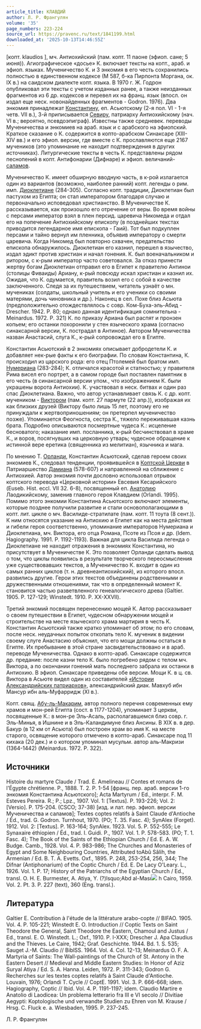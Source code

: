 ```yaml
---
article_title: КЛАВДИЙ
author: Л. Р. Франгулян
volume: '35'
page_numbers: 223-224
source_url: https://pravenc.ru/text/1841199.html
downloaded_at: '2025-10-13T14:46:55Z'
---
```


[копт. klaudios
], мч. Антиохийский (пам. копт. 11 паоне (эфиоп. сане; 5 июня)). Агиографическое «досье» К. включает тексты на копт., араб. и эфиоп. языках. Мученичество К. и 3 энкомия в его честь сохранились полностью в единственном кодексе (М 587, б-ка Пирпонта Моргана, ок. IX в.) на саидском диалекте копт. языка. В 1970 г. Ж. Годрон опубликовал эти тексты с учетом изданных ранее, а также неизданных фрагментов из 6 др. кодексов и перевел их на франц. язык (впосл. он издал еще неск. новонайденных фрагментов - Godron. 1976). Два энкомия принадлежат [Константину](https://pravenc.ru/text/Константин.html), еп. Асьютскому (2-я пол. VI - 1-я четв. VII в.), 3-й приписывается [Севиру](https://pravenc.ru/text/Севиру.html), патриарху Антиохийскому (нач. VI в.; вероятно, псевдоэпиграф). Известны также средневек. переводы Мученичества и энкомиев на араб. язык и с арабского на эфиопский. Краткое сказание о К. содержится в копто-арабском Синаксаре (XIII-XIV вв.) и его эфиоп. версии, где вместе с К. прославляются еще 2167 мучеников (это упоминание не находит подтверждения в других источниках). Литургические тексты в честь К. представлены рядом песнопений в копт. Антифонарии (Дифнаре) и эфиоп. величаний-[саламов](https://pravenc.ru/text/саламов.html).

Мученичество К. имеет обширную вводную часть, в к-рой излагается один из вариантов (возможно, наиболее ранний) копт. легенды о рим. имп. [Диоклетиане](https://pravenc.ru/text/Диоклетиан.html) (284-305). Согласно копт. традиции, Диоклетиан был пастухом из Египта; он стал императором благодаря случаю и первоначально исповедовал христианство. В Мученичестве К. рассказывается, как произошло его отречение от веры. Во время войны с персами император взял в плен персид. царевича Никомеда и отдал его на попечение Антиохийскому епископу (в позднейших текстах приводится легендарное имя епископа - Гаий). Тот был подкуплен персами и тайно вернул им пленника, объявив императору о смерти царевича. Когда Никомед был повторно схвачен, предательство епископа обнаружилось. Диоклетиан его казнил, перешел в язычество, издал эдикт против христиан и начал гонения. К. был военачальником и ритором, с к-рым император часто советовался. За отказ принести жертву богам Диоклетиан отправил его в Египет к правителю Антинои (столицы Фиваиды) Ариану, к-рый повсюду искал христиан и казнил их. Ожидая, что К. одумается, правитель возил его с собой в качестве заключенного. Следя за их путешествием, читатель узнаёт о мн. мучениках (солдаты, школьный учитель и его ученики со своими матерями, дочь чиновника и др.). Наконец в сел. Похе близ Асьюта (предположительно отождествлялось с совр. Ком-Буха-эль-Абид - Drescher. 1942. P. 80; однако данная идентификация сомнительна - Meinardus. 1972. P. 321) К. по приказу Ариана был распят и пронзен копьем; его останки похоронили у стен языческого храма (согласно синаксарной версии, К. пострадал в Антиное). Автором Мученичества назван Анастасий, слуга К., к-рый сопровождал его в Египте.

Константин Асьютский в 2 энкомиях описывает добродетели К. и добавляет нек-рые факты к его биографии. По словам Константина, К. происходил из царского рода: его отец Птолемей был братом имп. [Нумериана](https://pravenc.ru/text/Нумериана.html) (283-284); К. отличался красотой и статностью; у правителя Рима висел его портрет, а в самом городе был поставлен памятник в его честь (в синаксарной версии упом., что изображением К. были украшены ворота Антиохии). К. участвовал в неск. битвах и один раз спас Диоклетиана. Важно, что автор устанавливает связь К. с др. копт. мучеником - [Виктором](https://pravenc.ru/text/Виктором.html) (пам. копт. 27 пармуте (22 апр.)), изображая их как близких друзей (Виктору было лишь 15 лет, поэтому его не принуждали к жертвоприношениям; он претерпел мученичество позже). Упоминается Феогноста, сестра К., тяжело переживавшая казнь брата. Подробно описываются посмертные чудеса К.: исцеление бесноватого; наказание имп. посланника, к-рый бесчинствовал в храме К., и воров, посягнувших на церковную утварь; чудесное обращение к истинной вере еретика (священника из мелитиан), язычника и мага.

По мнению Т. [Орланди](https://pravenc.ru/text/Орланди.html), Константин Асьютский, сделав героем своих энкомиев К., следовал тенденции, проявившейся в [Коптской Церкви](<https://pravenc.ru/text/Коптская Церковь.html>) в Патриаршество [Дамиана](https://pravenc.ru/text/Дамиан.html) (578-607) и направленной на сближение с Антиохией. Автор энкомия почти дословно использовал отрывок коптского перевода «Церковной истории» Евсевия Кесарийского (Euseb. Hist. eccl. VII 32. 6-8), посвященный еп. [Анатолию](https://pravenc.ru/text/Анатолию.html) Лаодикийскому, заменив главного героя Клавдием (Orlandi. 1995). Помимо этого энкомии Константина Асьютского включают элементы, которые позднее получили развитие и стали основополагающими в копт. лит. цикле о мч. Василиде-стратилате (пам. копт. 11 тоута (8 сент.)). К ним относятся указание на Антиохию и Египет как на места действия и гибели героя соответственно, упоминание императоров Нумериана и Диоклетиана, мч. Виктора, его отца Романа, Псоте из Псоя и др. (Idem. Hagiography. 1991. P. 1192-1193). Важная для цикла Василида легенда о Диоклетиане не находит отражения в энкомиях Константина, но присутствует в Мученичестве К. Это позволяет Орланди сделать вывод о том, что циклы появились в результате творческого переосмысления уже существовавших текстов, а Мученичество К. входит в один из самых ранних циклов (т. н. древнеантиохийский), из которого впосл. развились другие. Герои этих текстов объединены родственными и дружественными отношениями, так что в определенный момент К. становится частью разветвленного генеалогического древа (Galtier. 1905. P. 127-129; Winstedt. 1910. P. XX-XXVII).

Третий энкомий посвящен перенесению мощей К. Автор рассказывает о своем путешествии в Египет, чудесном обнаружении мощей и строительстве на месте языческого храма мартирия в честь К. Константин Асьютский также кратко упоминает об этом; по его словам, после неск. неудачных попыток откопать тело К. мученик в видении своему слуге Анастасию объяснил, что его мощи должны остаться в Египте. Их пребывание в этой стране засвидетельствовано и в араб. переводе Мученичества. Однако в копто-араб. Синаксаре содержится др. предание: после казни тело К. было погребено рядом с телом мч. Виктора, а по окончании гонений мать последнего забрала их останки в Антиохию. В эфиоп. Синаксаре приведены обе версии. Мощи К. в ц. св. Виктора в Асьюте видел один из составителей [«Истории Александрийских патриархов»](<https://pravenc.ru/text/ Истории Александрийских патриархов .html>), александрийский диак. Мавхуб ибн Мансур ибн аль-Муфарридж (XI в.).

Копт. свящ. [Абу-ль-Макарим](https://pravenc.ru/text/Абу-ль-Макарим.html), автор полного перечня современных ему храмов и мон-рей Египта (сост. в 1177-1204), упоминает 3 церкви, посвященные К.: в мон-ре Эль-Асаль, располагавшемся близ совр. г. Эль-Минья, в Ишнине и в Эль-Каландимуне близ Ансины. В XIX в. в дер. Бакур (в 12 км от Асьюта) был построен храм во имя К. на месте старого, освящение которого отмечено в копто-араб. Синаксаре под 11 кихака (20 дек.) и о котором упоминал мусульм. автор аль-Макризи (1364-1442) (Meinardus. 1972. P. 322).

## Источники

Histoire du martyre Claude / Trad. É. Amelineau // Contes et romans de l'Égypte chrétienne. P., 1888. T. 2. P. 1-54 [франц. пер. араб. версии 1-го энкомия Константина Асьютского]; Acta Martyrum / Ed., interpr. F. M. Esteves Pereira. R.; P.; Lpz., 1907. Vol. 1: [Textus]. P. 193-226; Vol. 2: [Versio]. P. 175-204. (CSCO; 37-38) [изд. и лат. пер. эфиоп. версии Мученичества и саламов]; Textes coptes relatifs à Saint Claude d'Antioche / Éd., trad. G. Godron. Turnhout, 1970. (PO; T. 35. Fasc. 4); SynAlex (Forget). 1912. Vol. 2: [Textus]. P. 163-164; SynAlex. 1923. Vol. 5. P. 552-555; Le Synaxaire éthiopien / Éd., trad. I. Guidi. P., 1907. Vol. 1. P. 578-583. (PO; T. 1. Fasc. 4); The Book of the Saints of the Ethiopian Church / Ed. E. A. W. Budge. Camb., 1928. Vol. 4. P. 983-986; The Churches and Monasteries of Egypt and Some Neighbouring Countries, Attributed toAbû Sâlih, the Armenian / Ed. B. T. A. Evetts. Oxf., 1895. P. 248, 253-254, 256, 344; The Difnar (Antiphonarium) of the Coptic Church / Ed. E. De Lacy O'Leary. L., 1926. Vol. 1. P. 17; History of the Patriarchs of the Egyptian Church / Ed., transl. O. H. E. Burmester, A. Atiya, Y. (?)lsquo;Abd al-Ması![](https://pravenc.ru/char/26150/x5cx5c/image.png) h Cairo, 1959. Vol. 2. Pt. 3. P. 227 (text), 360 (Eng. transl.).

## Литература

Galtier E. Contribution à l'étude de la littérature arabo-copte // BIFAO. 1905. Vol. 4. P. 105-221; Winstedt E. O. Introduction // Coptic Texts on Saint Theodore the General, Saint Theodore the Eastern, Chamoul and Justus / Ed., transl. E. O. Winstedt. L.; Oxf., 1910. P. I-XXX; Drescher J. Apa Claudius and the Thieves. Le Caire, 1942; Graf. Geschichte. 1944. Bd. 1. S. 535; Sauget J.-M. Claudio // BiblSS. 1964. Vol. 4. Col. 12-13; Meinardus O. F. A. Martyria of Saints: The Wall-paintings of the Church of St. Antony in the Eastern Desert // Medieval and Middle Eastern Studies: In Honor of Aziz Suryal Atiya / Ed. S. A. Hanna. Leiden, 1972. P. 311-343; Godron G. Recherches sur les textes coptes relatifs à Saint Claude d'Antioche. Louvain, 1976; Orlandi T. Cycle // CoptE. 1991. Vol. 3. Р. 666-668; idem. Hagiography, Coptic // Ibid. Vol. 4. Р. 1191-1197; idem. Claudio Martire e Anatolio di Laodicea: Un problema letterario fra III e VI secolo // Divitiae Aegypti: Koptologische und verwandte Studien zu Ehren von M. Krause / Hrsg. C. Fluck e. a. Wiesbaden, 1995. P. 237-245.

Л. Р. Франгулян

